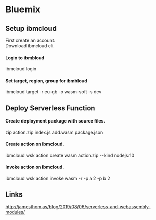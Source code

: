 # Bluemix

## Setup ibmcloud
First create an account.  
Download ibmcloud cli.  

#### Login to ibmbloud  
ibmcloud login  

#### Set target, region, group for ibmbloud  
ibmcloud target -r eu-gb -o wasm-soft -s dev




## Deploy Serverless Function
#### Create deployment package with source files.  
zip action.zip index.js add.wasm package.json  

#### Create action on ibmcloud.  
ibmcloud wsk action create wasm action.zip --kind nodejs:10

#### Invoke action on ibmcloud.  
ibmcloud wsk action invoke wasm -r -p a 2 -p b 2



## Links
http://jamesthom.as/blog/2019/08/06/serverless-and-webassembly-modules/
